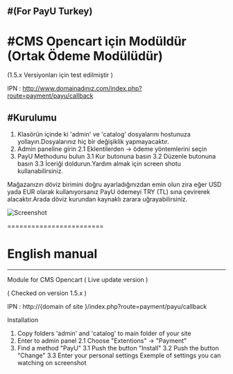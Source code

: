 ﻿#(For PayU Turkey)
------

#CMS Opencart için Modüldür (Ortak Ödeme Modülüdür)
======

(1.5.х Versiyonları için test edilmiştir )

IPN : http://www.domainadınız.com/index.php?route=payment/payu/callback

#Kurulumu
------------
1. Klasörün içinde ki 'admin' ve 'catalog' dosyalarını hostunuza yollayın.Dosyalarınız hiç bir değişiklik yapmayacaktır.
2. Admin paneline girin
2.1 Eklentilerden -> ödeme yöntemlerini seçin
3. PayU Methodunu bulun
3.1 Kur butonuna basın
3.2 Düzenle butonuna basın 
3.3 İceriği doldurun.Yardım almak için screen shotu kullanabilirsiniz.

Mağazanızın döviz birimini doğru ayarladığınızdan emin olun zira eğer USD yada EUR olarak kullanıyorsanız PayU ödemeyi TRY (TL) sına çevirerek alacaktır.Arada döviz kurundan kaynaklı zarara uğrayabilirsiniz.

![Screenshot][1]

========================
# English manual 
---------

Module for CMS Opencart ( Live update version )

( Checked on version 1.5.х )

IPN : http://{domain of site }/index.php?route=payment/payu/callback

Installation

1. Copy folders 'admin' and 'catalog' to main folder of your site
2. Enter to admin panel
2.1 Choose  "Extentions" -> "Payment"
3. Find a method "PayU" 
3.1 Push the button  "Install" 
3.2 Push the button "Change"
3.3 Enter your personal settings
Exemple of settings you can watching on screenshot


[1]: https://raw.github.com/PayUDevCenter/Opencart-1.5-for-Turkey/master/screenshot.png


